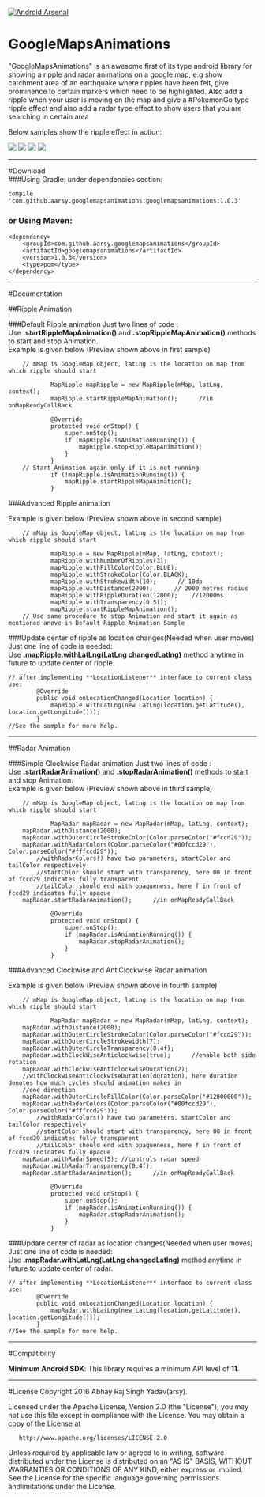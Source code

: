 [![Android Arsenal](https://img.shields.io/badge/Android%20Arsenal-GoogleMapsRippleEffect-green.svg?style=true)](https://android-arsenal.com/details/1/4126)

# GoogleMapsAnimations        

"GoogleMapsAnimations" is an awesome first of its type android library for showing a ripple and radar animations on a google map, e.g show catchment area of an earthquake where ripples have been felt, give prominence to certain markers which need to be highlighted. Also add a ripple when your user is moving on the map and give a #PokemonGo type ripple effect and also add a radar type effect to show users that you are searching in certain area

Below samples show the ripple effect in action:

<img src="/gifs/Sample2.gif" > <img src="/gifs/Sample1.gif" > <img src="/gifs/Sample3.gif"> <img src="/gifs/Sample4.gif">

------    

#Download    
###Using Gradle: under dependencies section:   
  
    compile 'com.github.aarsy.googlemapsanimations:googlemapsanimations:1.0.3'

### or Using Maven:
    <dependency>
        <groupId>com.github.aarsy.googlemapsanimations</groupId>
        <artifactId>googlemapsanimations</artifactId>
        <version>1.0.3</version>
        <type>pom</type>
    </dependency>

------

#Documentation

##Ripple Animation

###Default Ripple animation
Just two lines of code :  
Use **.startRippleMapAnimation()** and **.stopRippleMapAnimation()** methods to start and stop Animation.     
Example is given below (Preview shown above in first sample)
  
        // mMap is GoogleMap object, latLng is the location on map from which ripple should start
              
                MapRipple mapRipple = new MapRipple(mMap, latLng, context);
                mapRipple.startRippleMapAnimation();      //in onMapReadyCallBack
        
                @Override
                protected void onStop() {
                    super.onStop();
                    if (mapRipple.isAnimationRunning()) {
                        mapRipple.stopRippleMapAnimation();
                    }
                }
        // Start Animation again only if it is not running
                if (!mapRipple.isAnimationRunning()) {
                    mapRipple.startRippleMapAnimation();
                }
     

###Advanced Ripple animation

Example is given below (Preview shown above in second sample)
  
        // mMap is GoogleMap object, latLng is the location on map from which ripple should start
              
                mapRipple = new MapRipple(mMap, latLng, context);
                mapRipple.withNumberOfRipples(3);
                mapRipple.withFillColor(Color.BLUE);
                mapRipple.withStrokeColor(Color.BLACK);
                mapRipple.withStrokewidth(10);      // 10dp
                mapRipple.withDistance(2000);      // 2000 metres radius
                mapRipple.withRippleDuration(12000);    //12000ms
                mapRipple.withTransparency(0.5f);
                mapRipple.startRippleMapAnimation();
        // Use same procedure to stop Animation and start it again as mentioned anove in Default Ripple Animation Sample

###Update center of ripple as location changes(Needed when user moves)
Just one line of code is needed:  
Use **.mapRipple.withLatLng(LatLng changedLatlng)** method anytime in future to update center of ripple.
  
  	// after implementing **LocationListener** interface to current class use:
        	@Override
        	public void onLocationChanged(Location location) {
           		mapRipple.withLatLng(new LatLng(location.getLatitude(), location.getLongitude()));
        	}
	//See the sample for more help.
	
------
	
	
##Radar Animation

###Simple Clockwise Radar animation
Just two lines of code :  
Use **.startRadarAnimation()** and **.stopRadarAnimation()** methods to start and stop Animation.     
Example is given below (Preview shown above in third sample)
  
        // mMap is GoogleMap object, latLng is the location on map from which ripple should start
              
                MapRadar mapRadar = new MapRadar(mMap, latLng, context);
		mapRadar.withDistance(2000);
		mapRadar.withOuterCircleStrokeColor(Color.parseColor("#fccd29"));
		mapRadar.withRadarColors(Color.parseColor("#00fccd29"), Color.parseColor("#fffccd29"));
			//withRadarColors() have two parameters, startColor and tailColor respectively
			//startColor should start with transparency, here 00 in front of fccd29 indicates fully transparent
			//tailColor should end with opaqueness, here f in front of fccd29 indicates fully opaque
		mapRadar.startRadarAnimation();      //in onMapReadyCallBack
        
                @Override
                protected void onStop() {
                    super.onStop();
                    if (mapRadar.isAnimationRunning()) {
                        mapRadar.stopRadarAnimation();
                    }
                }



###Advanced Clockwise and AntiClockwise Radar animation

Example is given below (Preview shown above in fourth sample)
  
        // mMap is GoogleMap object, latLng is the location on map from which ripple should start
              
                MapRadar mapRadar = new MapRadar(mMap, latLng, context);
		mapRadar.withDistance(2000);
		mapRadar.withOuterCircleStrokeColor(Color.parseColor("#fccd29"));
		mapRadar.withOuterCircleStrokewidth(7);
		mapRadar.withOuterCircleTransparency(0.4f);
		mapRadar.withClockWiseAnticlockwise(true);		//enable both side rotation
		mapRadar.withClockwiseAnticlockwiseDuration(2);
		//withClockwiseAnticlockwiseDuration(duration), here duration denotes how much cycles should animation makes in 
		//one direction
		mapRadar.withOuterCircleFillColor(Color.parseColor("#12000000"));            
		mapRadar.withRadarColors(Color.parseColor("#00fccd29"), Color.parseColor("#fffccd29"));
			//withRadarColors() have two parameters, startColor and tailColor respectively
			//startColor should start with transparency, here 00 in front of fccd29 indicates fully transparent
			//tailColor should end with opaqueness, here f in front of fccd29 indicates fully opaque
		mapRadar.withRadarSpeed(5);	//controls radar speed
		mapRadar.withRadarTransparency(0.4f);
		mapRadar.startRadarAnimation();      //in onMapReadyCallBack
		
                @Override
                protected void onStop() {
                    super.onStop();
                    if (mapRadar.isAnimationRunning()) {
                        mapRadar.stopRadarAnimation();
                    }
                }

###Update center of radar as location changes(Needed when user moves)
Just one line of code is needed:  
Use **.mapRadar.withLatLng(LatLng changedLatlng)** method anytime in future to update center of radar.    
  
  	// after implementing **LocationListener** interface to current class use:
        	@Override
        	public void onLocationChanged(Location location) {
           		mapRadar.withLatLng(new LatLng(location.getLatitude(), location.getLongitude()));
        	}
	//See the sample for more help.
       
------

#Compatibility

**Minimum Android SDK**: This library requires a minimum API level of **11**.    

------

#License
Copyright 2016 Abhay Raj Singh Yadav(arsy).

   Licensed under the Apache License, Version 2.0 (the "License"); you may not use this file except in compliance with the License.
   You may obtain a copy of the License at

       http://www.apache.org/licenses/LICENSE-2.0

   Unless required by applicable law or agreed to in writing, software distributed under the License is distributed on an "AS IS" BASIS, WITHOUT WARRANTIES OR CONDITIONS OF ANY KIND, either express or implied. See the License for the specific language governing permissions andlimitations under the License.


